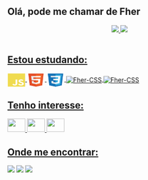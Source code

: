## Olá, pode me chamar de Fher
<div align="center">
  <a href="https://github.com/fherexe">
  <img height="150em"  src="https://github-readme-stats.vercel.app/api?username=fherexe&show_icons=true&theme=dark&include_all_commits=true&count_private=true"/>
  <img height="150em"  src="https://github-readme-stats.vercel.app/api/top-langs/?username=fherexe&layout=compact&langs_count=7&theme=dark"/>
</div>

<div style="display: inline_block"><br>
  <h2> Estou estudando: </h2>
  <img align="center" alt="Fher-Js" height="30" width="40" src="https://raw.githubusercontent.com/devicons/devicon/master/icons/javascript/javascript-plain.svg">
  <img align="center" alt="Fher-HTML" height="30" width="40" src="https://raw.githubusercontent.com/devicons/devicon/master/icons/html5/html5-original.svg">
  <img align="center" alt="Fher-CSS" height="30" width="40" src="https://raw.githubusercontent.com/devicons/devicon/master/icons/css3/css3-original.svg">
  <img align="center" alt="Fher-CSS" height="30" width="40" src="https://cdn.jsdelivr.net/gh/devicons/devicon/icons/git/git-original.svg" />
  <img align="center" alt="Fher-CSS" height="30" width="40" src="https://cdn.jsdelivr.net/gh/devicons/devicon/icons/figma/figma-original.svg"/>
</div>

<div>
<h2> Tenho interesse: </h2>
<img src="https://cdn.jsdelivr.net/gh/devicons/devicon/icons/react/react-original.svg" height="30" width="40" />
<img src="https://cdn.jsdelivr.net/gh/devicons/devicon/icons/nodejs/nodejs-original.svg" height="30" width="40" />
<img src="https://cdn.jsdelivr.net/gh/devicons/devicon/icons/bootstrap/bootstrap-original.svg" height="30" width="40" />
</div>
  
 
<div>
  <h2>Onde me encontrar: </h2>
  <a href="https://www.linkedin.com/in/fherexe/" target="_blank"><img src="https://img.shields.io/badge/-LinkedIn-%230077B5?style=for-the-badge&logo=linkedin&logoColor=white" target="_blank"></a>  
   <a href = "mailto:fernandosouza.fieee@gmail.com"><img src="https://img.shields.io/badge/-Gmail-%23333?style=for-the-badge&logo=gmail&logoColor=white" target="_blank"></a>
  <a href="https://instagram.com/fher.exe" target="_blank"><img src="https://img.shields.io/badge/-Instagram-%23E4405F?style=for-the-badge&logo=instagram&logoColor=white" target="_blank"></a>
</div>

